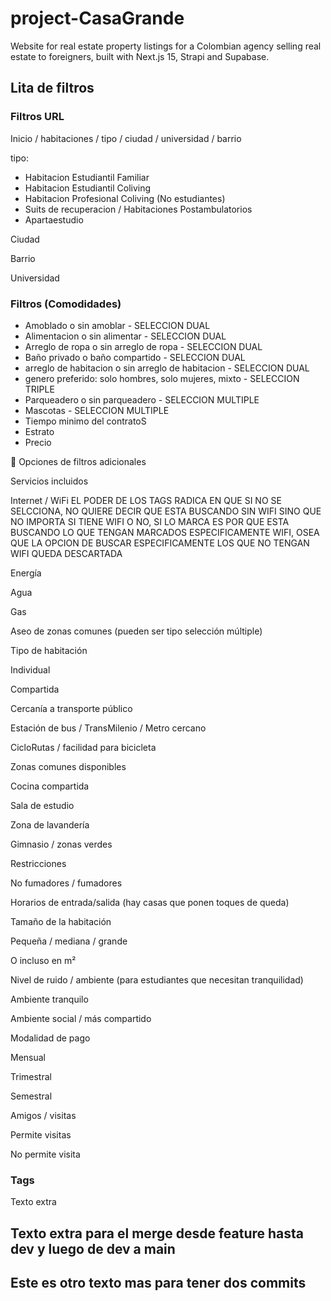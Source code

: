 # project-CasaGrande

Website for real estate property listings for a Colombian agency selling real estate to foreigners, built with Next.js 15, Strapi and Supabase.

## Lita de filtros

### Filtros URL

Inicio / habitaciones / tipo / ciudad / universidad / barrio

tipo:

- Habitacion Estudiantil Familiar
- Habitacion Estudiantil Coliving
- Habitacion Profesional Coliving (No estudiantes)
- Suits de recuperacion / Habitaciones Postambulatorios
- Apartaestudio

Ciudad

Barrio

Universidad

### Filtros (Comodidades)

- Amoblado o sin amoblar - SELECCION DUAL
- Alimentacion o sin alimentar - SELECCION DUAL
- Arreglo de ropa o sin arreglo de ropa - SELECCION DUAL
- Baño privado o baño compartido - SELECCION DUAL
- arreglo de habitacion o sin arreglo de habitacion - SELECCION DUAL
- genero preferido: solo hombres, solo mujeres, mixto - SELECCION TRIPLE
- Parqueadero o sin parqueadero - SELECCION MULTIPLE
- Mascotas - SELECCION MULTIPLE
- Tiempo minimo del contratoS
- Estrato
- Precio

📌 Opciones de filtros adicionales

Servicios incluidos

Internet / WiFi EL PODER DE LOS TAGS RADICA EN QUE SI NO SE SELCCIONA, NO QUIERE DECIR QUE ESTA BUSCANDO SIN WIFI SINO QUE NO IMPORTA SI TIENE WIFI O NO, SI LO MARCA ES POR QUE ESTA BUSCANDO LO QUE TENGAN MARCADOS ESPECIFICAMENTE WIFI, OSEA QUE LA OPCION DE BUSCAR ESPECIFICAMENTE LOS QUE NO TENGAN WIFI QUEDA DESCARTADA

Energía

Agua

Gas

Aseo de zonas comunes
(pueden ser tipo selección múltiple)

Tipo de habitación

Individual

Compartida

Cercanía a transporte público

Estación de bus / TransMilenio / Metro cercano

CicloRutas / facilidad para bicicleta

Zonas comunes disponibles

Cocina compartida

Sala de estudio

Zona de lavandería

Gimnasio / zonas verdes

Restricciones

No fumadores / fumadores

Horarios de entrada/salida (hay casas que ponen toques de queda)

Tamaño de la habitación

Pequeña / mediana / grande

O incluso en m²

Nivel de ruido / ambiente (para estudiantes que necesitan tranquilidad)

Ambiente tranquilo

Ambiente social / más compartido

Modalidad de pago

Mensual

Trimestral

Semestral

Amigos / visitas

Permite visitas

No permite  visita

### Tags

Texto extra

## Texto extra para el merge desde feature hasta dev y luego de dev a main

## Este es otro texto mas para tener dos commits
